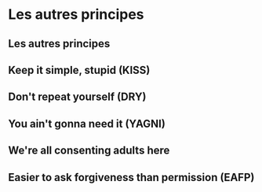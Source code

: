 # Les autres principes

## Les autres principes

## Keep it simple, stupid (KISS)

## Don't repeat yourself (DRY)

## You ain't gonna need it (YAGNI)

## We're all consenting adults here

## Easier to ask forgiveness than permission (EAFP)
